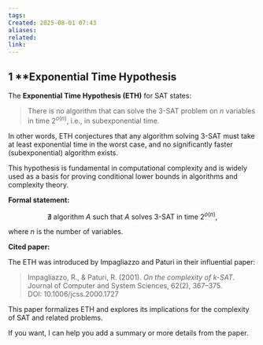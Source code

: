 ```yaml
---
tags: 
Created: 2025-08-01 07:43
aliases: 
related: 
link:
---
```

## 1 **Exponential Time Hypothesis

The **Exponential Time Hypothesis (ETH)** for SAT states:

> There is no algorithm that can solve the 3-SAT problem on $n$ variables in time $2^{o(n)}$, i.e., in subexponential time.

In other words, ETH conjectures that any algorithm solving 3-SAT must take at least exponential time in the worst case, and no significantly faster (subexponential) algorithm exists.

This hypothesis is fundamental in computational complexity and is widely used as a basis for proving conditional lower bounds in algorithms and complexity theory.

**Formal statement:**

$$
\nexists \text{ algorithm } A \text{ such that } A \text{ solves 3-SAT in time } 2^{o(n)},
$$

where $n$ is the number of variables.

**Cited paper:**

The ETH was introduced by Impagliazzo and Paturi in their influential paper:

> Impagliazzo, R., & Paturi, R. (2001). *On the complexity of k-SAT*. Journal of Computer and System Sciences, 62(2), 367–375.  
> DOI: 10.1006/jcss.2000.1727

This paper formalizes ETH and explores its implications for the complexity of SAT and related problems.

If you want, I can help you add a summary or more details from the paper.